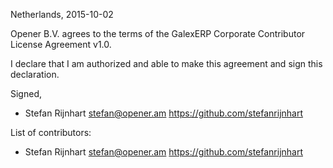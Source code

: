 Netherlands, 2015-10-02

Opener B.V. agrees to the terms of the GalexERP Corporate Contributor License
Agreement v1.0.

I declare that I am authorized and able to make this agreement and sign this
declaration.

Signed,

*  Stefan Rijnhart stefan@opener.am https://github.com/stefanrijnhart

List of contributors:

*  Stefan Rijnhart stefan@opener.am https://github.com/stefanrijnhart
